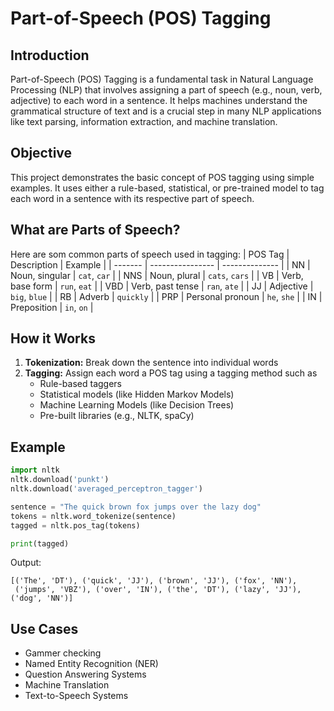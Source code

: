 # Part-of-Speech (POS) Tagging

## Introduction
Part-of-Speech (POS) Tagging is a fundamental task in Natural Language Processing (NLP) that involves assigning a part of speech (e.g., noun, verb, adjective) to each word in a sentence. It helps machines understand the grammatical structure of text and is a crucial step in many NLP applications like text parsing, information extraction, and machine translation.

## Objective
This project demonstrates the basic concept of POS tagging using simple examples. It uses either a rule-based, statistical, or pre-trained model to tag each word in a sentence with its respective part of speech.

## What are Parts of Speech?
Here are som common parts of speech used in tagging:
| POS Tag | Description      | Example        |
| ------- | ---------------- | -------------- |
| NN      | Noun, singular   | `cat`, `car`   |
| NNS     | Noun, plural     | `cats`, `cars` |
| VB      | Verb, base form  | `run`, `eat`   |
| VBD     | Verb, past tense | `ran`, `ate`   |
| JJ      | Adjective        | `big`, `blue`  |
| RB      | Adverb           | `quickly`      |
| PRP     | Personal pronoun | `he`, `she`    |
| IN      | Preposition      | `in`, `on`     |


## How it Works
1.  **Tokenization:** Break down the sentence into individual words
2.  **Tagging:** Assign each word a POS tag using a tagging method such as
    - Rule-based taggers
    - Statistical models (like Hidden Markov Models)
    - Machine Learning Models (like Decision Trees)
    - Pre-built libraries (e.g., NLTK, spaCy)
      
## Example
``` Python
import nltk
nltk.download('punkt')
nltk.download('averaged_perceptron_tagger')

sentence = "The quick brown fox jumps over the lazy dog"
tokens = nltk.word_tokenize(sentence)
tagged = nltk.pos_tag(tokens)

print(tagged)

```
Output:
```
[('The', 'DT'), ('quick', 'JJ'), ('brown', 'JJ'), ('fox', 'NN'),
 ('jumps', 'VBZ'), ('over', 'IN'), ('the', 'DT'), ('lazy', 'JJ'), ('dog', 'NN')]
```

## Use Cases
- Gammer checking
- Named Entity Recognition (NER)
- Question Answering Systems
- Machine Translation
- Text-to-Speech Systems
